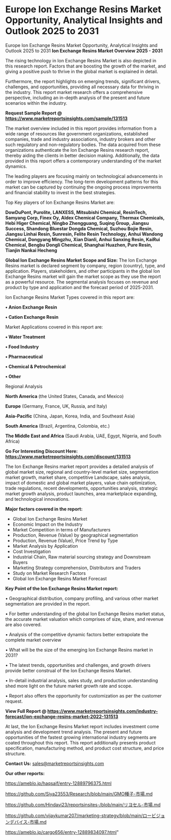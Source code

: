 # Europe Ion Exchange Resins Market Opportunity, Analytical Insights and Outlook 2025 to 2031
Europe Ion Exchange Resins Market Opportunity, Analytical Insights and Outlook 2025 to 2031
<Strong> Ion Exchange Resins Market Overview 2025 - 2031</strong>

The rising technology in Ion Exchange Resins Market is also depicted in this research report. Factors that are boosting the growth of the market, and giving a positive push to thrive in the global market is explained in detail.

Furthermore, the report highlights on emerging trends, significant drivers, challenges, and opportunities, providing all necessary data for thriving in the industry. This report market research offers a comprehensive perspective, including an in-depth analysis of the present and future scenarios within the industry.

<strong>Request Sample Report @ <a href=https://www.marketreportsinsights.com/sample/131513>https://www.marketreportsinsights.com/sample/131513</a></strong>

The market overview included in this report provides information from a wide range of resources like government organizations, established companies, trade and industry associations, industry brokers and other such regulatory and non-regulatory bodies. The data acquired from these organizations authenticate the Ion Exchange Resins research report, thereby aiding the clients in better decision making. Additionally, the data provided in this report offers a contemporary understanding of the market dynamics.

The leading players are focusing mainly on technological advancements in order to improve efficiency. The long-term development patterns for this market can be captured by continuing the ongoing process improvements and financial stability to invest in the best strategies.

Top Key players of Ion Exchange Resins Market are:

<strong>DowDuPont, Purolite, LANXESS, Mitsubishi Chemical, ResinTech, Samyang Corp, Finex Oy, Aldex Chemical Company, Thermax Chemicals, Hebi Higer Chemical, Ningbo Zhengguang, Suqing Group, Jiangsu Success, Shandong Bluestar Dongda Chemical, Suzhou Bojie Resin, Jiangsu Linhai Resin, Sunresin, Felite Resin Technology, Anhui Wandong Chemical, Dongyang Mingzhu, Xian Dianli, Anhui Sanxing Resin, KaiRui Chemical, Bengbu Dongli Chemical, Shanghai Huazhen, Pure Resin, Tianjin Nankai Hecheng</strong>

<strong><b>Global Ion Exchange Resins Market Scope and Size:</b></strong>
The Ion Exchange Resins market is declared segment by company, region (country), type, and application. Players, stakeholders, and other participants in the global Ion Exchange Resins market will gain the market scope as they use the report as a powerful resource. The segmental analysis focuses on revenue and product by type and application and the forecast period of 2025-2031.

Ion Exchange Resins Market Types covered in this report are:

<strong>• Anion Exchange Resin

• Cation Exchange Resin</strong>

Market Applications covered in this report are:

<strong>• Water Treatment

• Food Industry

• Pharmaceutical

• Chemical & Petrochemical

• Other</strong> 

Regional Analysis

<strong>North America</strong> (the United States, Canada, and Mexico)

<strong>Europe</strong> (Germany, France, UK, Russia, and Italy)

<strong>Asia-Pacific</strong> (China, Japan, Korea, India, and Southeast Asia)

<strong>South America</strong> (Brazil, Argentina, Colombia, etc.)

<strong>The Middle East and Africa</strong> (Saudi Arabia, UAE, Egypt, Nigeria, and South Africa)

<strong>Go For Interesting Discount Here: <a href=https://www.marketreportsinsights.com/discount/131513>https://www.marketreportsinsights.com/discount/131513</a></strong>

The Ion Exchange Resins market report provides a detailed analysis of global market size, regional and country-level market size, segmentation market growth, market share, competitive Landscape, sales analysis, impact of domestic and global market players, value chain optimization, trade regulations, recent developments, opportunities analysis, strategic market growth analysis, product launches, area marketplace expanding, and technological innovations.

<strong><b>Major factors covered in the report:</b></strong>
<ul>
  <li>Global Ion Exchange Resins Market </li>
  <li>Economic Impact on the Industry</li>
  <li>Market Competition in terms of Manufacturers</li>
  <li>Production, Revenue (Value) by geographical segmentation</li>
  <li>Production, Revenue (Value), Price Trend by Type</li>
  <li>Market Analysis by Application</li>
  <li>Cost Investigation</li>
  <li>Industrial Chain, Raw material sourcing strategy and Downstream Buyers</li>
  <li>Marketing Strategy comprehension, Distributors and Traders</li>
  <li>Study on Market Research Factors</li>
  <li>Global Ion Exchange Resins Market Forecast</li>
</ul>

<strong><b>Key Point of the Ion Exchange Resins Market report:</b></strong>

• Geographical distribution, company profiling, and various other market segmentation are provided in the report.

• For better understanding of the global Ion Exchange Resins market status, the accurate market valuation which comprises of size, share, and revenue are also covered.

• Analysis of the competitive dynamic factors better extrapolate the complete market overview

• What will be the size of the emerging Ion Exchange Resins market in 2031?

• The latest trends, opportunities and challenges, and growth drivers provide better construal of the Ion Exchange Resins Market.

• In-detail industrial analysis, sales study, and production understanding shed more light on the future market growth rate and scope.

• Report also offers the opportunity for customization as per the customer request.

<strong><b>View Full Report @ <a href=https://www.marketreportsinsights.com/industry-forecast/ion-exchange-resins-market-2022-131513>https://www.marketreportsinsights.com/industry-forecast/ion-exchange-resins-market-2022-131513</a></b></strong>


At last, the Ion Exchange Resins Market report includes investment come analysis and development trend analysis. The present and future opportunities of the fastest growing international industry segments are coated throughout this report. This report additionally presents product specification, manufacturing method, and product cost structure, and price structure.

<strong>Contact Us:</strong>
sales@marketreportsinsights.com

<strong>Our other reports:</strong>

<a href=https://ameblo.jp/haqsaif/entry-12889796375.html>https://ameblo.jp/haqsaif/entry-12889796375.html</a>

<a href=https://github.com/Siya23553/Research/blob/main/GMO種子-市場.md>https://github.com/Siya23553/Research/blob/main/GMO種子-市場.md</a>

<a href=https://github.com/Hindavi23/reportsinsites-/blob/main/リヨセル-市場.md>https://github.com/Hindavi23/reportsinsites-/blob/main/リヨセル-市場.md</a>

<a href=https://github.com/vijaykumar207/marketing-strategy/blob/main/ロービジョンデバイス-市場.md>https://github.com/vijaykumar207/marketing-strategy/blob/main/ロービジョンデバイス-市場.md</a>

<a href=https://ameblo.jp/cargo656/entry-12889834097.html>https://ameblo.jp/cargo656/entry-12889834097.html</a>"
